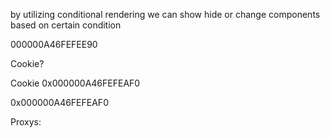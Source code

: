 

by utilizing conditional rendering we can show hide or change components based on certain condition 


000000A46FEFEE90

Cookie?

Cookie
0x000000A46FEFEAF0

0x000000A46FEFEAF0



Proxys:

